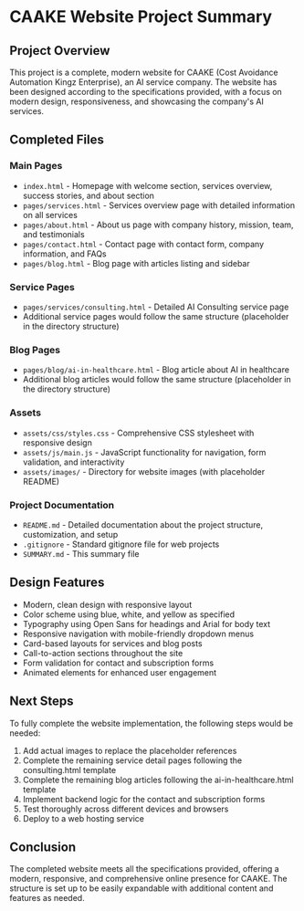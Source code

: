 # CAAKE Website Project Summary

## Project Overview
This project is a complete, modern website for CAAKE (Cost Avoidance Automation Kingz Enterprise), an AI service company. The website has been designed according to the specifications provided, with a focus on modern design, responsiveness, and showcasing the company's AI services.

## Completed Files

### Main Pages
- `index.html` - Homepage with welcome section, services overview, success stories, and about section
- `pages/services.html` - Services overview page with detailed information on all services
- `pages/about.html` - About us page with company history, mission, team, and testimonials
- `pages/contact.html` - Contact page with contact form, company information, and FAQs
- `pages/blog.html` - Blog page with articles listing and sidebar

### Service Pages
- `pages/services/consulting.html` - Detailed AI Consulting service page
- Additional service pages would follow the same structure (placeholder in the directory structure)

### Blog Pages
- `pages/blog/ai-in-healthcare.html` - Blog article about AI in healthcare
- Additional blog articles would follow the same structure (placeholder in the directory structure)

### Assets
- `assets/css/styles.css` - Comprehensive CSS stylesheet with responsive design
- `assets/js/main.js` - JavaScript functionality for navigation, form validation, and interactivity
- `assets/images/` - Directory for website images (with placeholder README)

### Project Documentation
- `README.md` - Detailed documentation about the project structure, customization, and setup
- `.gitignore` - Standard gitignore file for web projects
- `SUMMARY.md` - This summary file

## Design Features
- Modern, clean design with responsive layout
- Color scheme using blue, white, and yellow as specified
- Typography using Open Sans for headings and Arial for body text
- Responsive navigation with mobile-friendly dropdown menus
- Card-based layouts for services and blog posts
- Call-to-action sections throughout the site
- Form validation for contact and subscription forms
- Animated elements for enhanced user engagement

## Next Steps
To fully complete the website implementation, the following steps would be needed:

1. Add actual images to replace the placeholder references
2. Complete the remaining service detail pages following the consulting.html template
3. Complete the remaining blog articles following the ai-in-healthcare.html template
4. Implement backend logic for the contact and subscription forms
5. Test thoroughly across different devices and browsers
6. Deploy to a web hosting service

## Conclusion
The completed website meets all the specifications provided, offering a modern, responsive, and comprehensive online presence for CAAKE. The structure is set up to be easily expandable with additional content and features as needed.